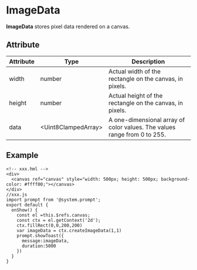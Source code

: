 # ImageData

**ImageData** stores pixel data rendered on a canvas.

## Attribute



| Attribute | Type                | Description                                                  |
| --------- | ------------------- | ------------------------------------------------------------ |
| width     | number              | Actual width of the rectangle on the canvas, in pixels.      |
| height    | number              | Actual height of the rectangle on the canvas, in pixels.     |
| data      | \<Uint8ClampedArray> | A one-dimensional array of color values. The values range from 0 to 255. |

## Example

```
<!-- xxx.hml -->
<div>
  <canvas ref="canvas" style="width: 500px; height: 500px; background-color: #ffff00;"></canvas>
</div>
//xxx.js
import prompt from '@system.prompt';
export default {
  onShow() {
    const el =this.$refs.canvas;
    const ctx = el.getContext('2d');
    ctx.fillRect(0,0,200,200)
    var imageData = ctx.createImageData(1,1)
    prompt.showToast({
      message:imageData,
      duration:5000
    })
  }
}
```